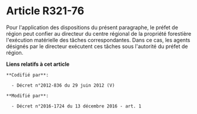 # Article R321-76

Pour l'application des dispositions du présent paragraphe, le préfet de région peut confier au directeur du centre régional
de la propriété forestière l'exécution matérielle des tâches correspondantes. Dans ce cas, les agents désignés par le
directeur exécutent ces tâches sous l'autorité du préfet de région.

**Liens relatifs à cet article**

	**Codifié par**:

	  - Décret n°2012-836 du 29 juin 2012 (V)

	**Modifié par**:

	  - Décret n°2016-1724 du 13 décembre 2016 - art. 1

